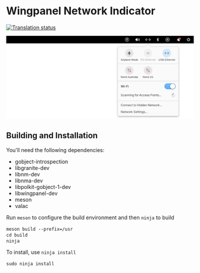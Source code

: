 # Wingpanel Network Indicator
[![Translation status](https://l10n.elementary.io/widgets/wingpanel/-/wingpanel-indicator-network/svg-badge.svg)](https://l10n.elementary.io/engage/wingpanel/?utm_source=widget)

![Screenshot](data/screenshot.png?raw=true)

## Building and Installation

You'll need the following dependencies:

* gobject-introspection
* libgranite-dev
* libnm-dev
* libnma-dev
* libpolkit-gobject-1-dev
* libwingpanel-dev
* meson
* valac

Run `meson` to configure the build environment and then `ninja` to build

    meson build --prefix=/usr
    cd build
    ninja

To install, use `ninja install`

    sudo ninja install
